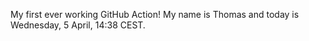 My first ever working GitHub Action!
My name is Thomas and today is Wednesday, 5 April, 14:38 CEST. 
